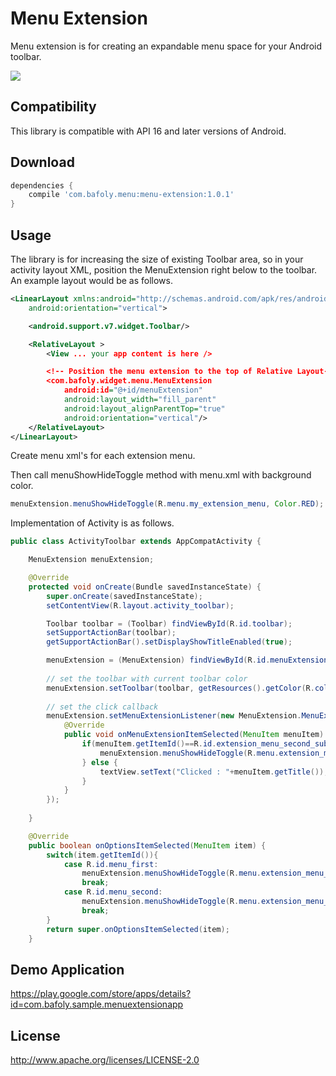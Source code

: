 # Menu Extension

Menu extension is for creating an expandable menu space for your Android toolbar. 

<img src="http://blog.bafoly.com/wp-content/uploads/2016/06/menuextension.gif"/>

Compatibility
-------------
This library is compatible with API 16 and later versions of Android.

Download
-------------
```gradle
dependencies {
    compile 'com.bafoly.menu:menu-extension:1.0.1'
}
```

Usage
-------------
The library is for increasing the size of existing Toolbar area, so in your activity layout XML, position the MenuExtension right below to the toolbar. An example layout would be as follows.

```xml
<LinearLayout xmlns:android="http://schemas.android.com/apk/res/android"
    android:orientation="vertical">

    <android.support.v7.widget.Toolbar/>

    <RelativeLayout >
        <View ... your app content is here />

        <!-- Position the menu extension to the top of Relative Layout-->
        <com.bafoly.widget.menu.MenuExtension
            android:id="@+id/menuExtension"
            android:layout_width="fill_parent"
            android:layout_alignParentTop="true"
            android:orientation="vertical"/>
    </RelativeLayout>
</LinearLayout>
```

Create menu xml's for each extension menu.

Then call menuShowHideToggle method with menu.xml with background color.
```java
menuExtension.menuShowHideToggle(R.menu.my_extension_menu, Color.RED);
```

Implementation of Activity is as follows.

```java
public class ActivityToolbar extends AppCompatActivity {

    MenuExtension menuExtension;

    @Override
    protected void onCreate(Bundle savedInstanceState) {
        super.onCreate(savedInstanceState);
        setContentView(R.layout.activity_toolbar);

        Toolbar toolbar = (Toolbar) findViewById(R.id.toolbar);
        setSupportActionBar(toolbar);
        getSupportActionBar().setDisplayShowTitleEnabled(true);

        menuExtension = (MenuExtension) findViewById(R.id.menuExtension);
        
        // set the toolbar with current toolbar color
        menuExtension.setToolbar(toolbar, getResources().getColor(R.color.colorPrimary));
        
        // set the click callback
        menuExtension.setMenuExtensionListener(new MenuExtension.MenuExtensionListener() {
            @Override
            public void onMenuExtensionItemSelected(MenuItem menuItem) {
                if(menuItem.getItemId()==R.id.extension_menu_second_submenu){
                    menuExtension.menuShowHideToggle(R.menu.extension_menu_third,getResources().getColor(R.color.extension_menu_third));
                } else {
                    textView.setText("Clicked : "+menuItem.getTitle());
                }
            }
        });
        
    }

    @Override
    public boolean onOptionsItemSelected(MenuItem item) {
        switch(item.getItemId()){
            case R.id.menu_first:
                menuExtension.menuShowHideToggle(R.menu.extension_menu_first, Color.BLUE);
                break;
            case R.id.menu_second:
                menuExtension.menuShowHideToggle(R.menu.extension_menu_second, Color.RED);
                break;
        }
        return super.onOptionsItemSelected(item);
    }
```
Demo Application
-------------
https://play.google.com/store/apps/details?id=com.bafoly.sample.menuextensionapp

License
-------------
http://www.apache.org/licenses/LICENSE-2.0
